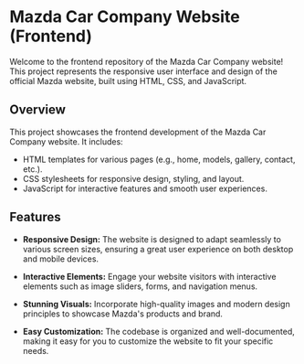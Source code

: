 # Mazda Car Company Website (Frontend)

Welcome to the frontend repository of the Mazda Car Company website! This project represents the responsive user interface and design of the official Mazda website, built using HTML, CSS, and JavaScript.

## Overview

This project showcases the frontend development of the Mazda Car Company website. It includes:

- HTML templates for various pages (e.g., home, models, gallery, contact, etc.).
- CSS stylesheets for responsive design, styling, and layout.
- JavaScript for interactive features and smooth user experiences.

## Features

- **Responsive Design:** The website is designed to adapt seamlessly to various screen sizes, ensuring a great user experience on both desktop and mobile devices.

- **Interactive Elements:** Engage your website visitors with interactive elements such as image sliders, forms, and navigation menus.

- **Stunning Visuals:** Incorporate high-quality images and modern design principles to showcase Mazda's products and brand.

- **Easy Customization:** The codebase is organized and well-documented, making it easy for you to customize the website to fit your specific needs.

